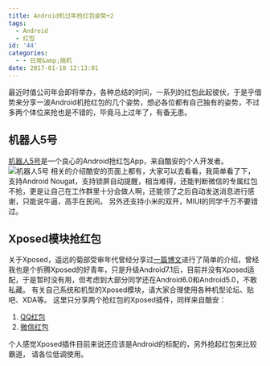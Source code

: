 ```yaml
---
title: Android机过年抢红包姿势+2
tags:
  - Android
  - 红包
id: '44'
categories:
  - - 日常&amp;搞机
date: 2017-01-10 12:13:01
---
```


最近时值公司年会即将举办，各种总结的时间，一系列的红包此起彼伏，于是乎借势来分享一波Android机抢红包的几个姿势，想必各位都有自己独有的姿势，不过多两个体位来抢也是不错的，毕竟马上过年了，有备无患。

## 机器人5号

[机器人5号](http://www.coolapk.com/apk/com.deified.robot.auotorobot)是一个良心的Android抢红包App，来自酷安的个人开发者。 ![机器人5号](https://ooo.0o0.ooo/2017/01/10/58745ac0f3c27.jpg) 相关的介绍酷安的页面上都有，大家可以去看看，我简单看了下，支持Android Nougat，支持锁屏自动提醒，相当难得，还能判断微信的专属红包不抢，更是让自己在工作群里十分会做人啊，还能领了之后自动发送消息进行感谢，只能说牛逼，高手在民间。 另外还支持小米的双开，MIUI的同学千万不要错过。

## Xposed模块抢红包

关于Xposed，遥远的菊部受审年代曾经分享过[一篇博文](https://www.jubushoushen.com/3055.html)进行了简单的介绍，曾经我也是个折腾Xposed的好青年，只是升级Android7.1后，目前并没有Xposed适配，于是暂时没有用，但考虑到大部分同学还在Android6.0和Android5.0，不敢私藏。 有关自己系统和机型的Xposed模块，请大家合理使用各种机型论坛、贴吧、XDA等。 这里只分享两个抢红包的Xposed插件，同样来自酷安：

1.  [QQ红包](http://www.coolapk.com/apk/me.veryyoung.qq.luckymoney)
2.  [微信红包](http://www.coolapk.com/apk/me.veryyoung.wechat.luckymoney)

个人感觉Xposed插件目前来说还应该是Android的标配的，另外抢起红包来比较霸道， 请各位低调使用。
